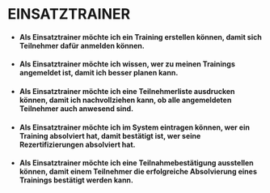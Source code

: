 # EINSATZTRAINER

- #### Als Einsatztrainer möchte ich ein Training erstellen können, damit sich Teilnehmer dafür anmelden können.

- #### Als Einsatztrainer möchte ich wissen, wer zu meinen Trainings angemeldet ist, damit ich besser planen kann.

- #### Als Einsatztrainer möchte ich eine Teilnehmerliste ausdrucken können, damit ich nachvollziehen kann, ob alle angemeldeten Teilnehmer auch anwesend sind.

- #### Als Einsatztrainer möchte ich im System eintragen können, wer ein Training absolviert hat, damit bestätigt ist, wer seine Rezertifizierungen absolviert hat.

- #### Als Einsatztrainer möchte ich eine Teilnahmebestätigung ausstellen können, damit einem Teilnehmer die erfolgreiche Absolvierung eines Trainings bestätigt werden kann.
